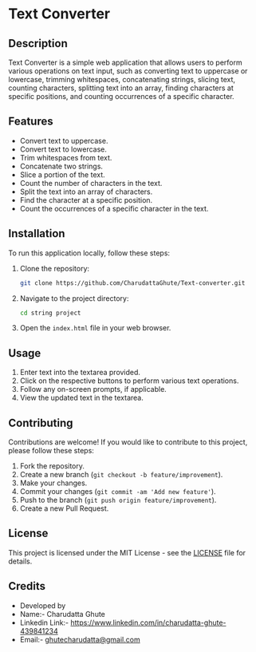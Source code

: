 # Text Converter

## Description
Text Converter is a simple web application that allows users to perform various operations on text input, such as converting text to uppercase or lowercase, trimming whitespaces, concatenating strings, slicing text, counting characters, splitting text into an array, finding characters at specific positions, and counting occurrences of a specific character.

## Features
- Convert text to uppercase.
- Convert text to lowercase.
- Trim whitespaces from text.
- Concatenate two strings.
- Slice a portion of the text.
- Count the number of characters in the text.
- Split the text into an array of characters.
- Find the character at a specific position.
- Count the occurrences of a specific character in the text.

## Installation
To run this application locally, follow these steps:

1. Clone the repository:
    ```bash
    git clone https://github.com/CharudattaGhute/Text-converter.git
    ```

2. Navigate to the project directory:
    ```bash
    cd string project
    ```

3. Open the `index.html` file in your web browser.

## Usage
1. Enter text into the textarea provided.
2. Click on the respective buttons to perform various text operations.
3. Follow any on-screen prompts, if applicable.
4. View the updated text in the textarea.

## Contributing
Contributions are welcome! If you would like to contribute to this project, please follow these steps:

1. Fork the repository.
2. Create a new branch (`git checkout -b feature/improvement`).
3. Make your changes.
4. Commit your changes (`git commit -am 'Add new feature'`).
5. Push to the branch (`git push origin feature/improvement`).
6. Create a new Pull Request.

## License
This project is licensed under the MIT License - see the [LICENSE](LICENSE) file for details.

## Credits
- Developed by
- Name:- Charudatta Ghute
- Linkedin Link:- https://www.linkedin.com/in/charudatta-ghute-439841234
- Email:- ghutecharudatta@gmail.com
